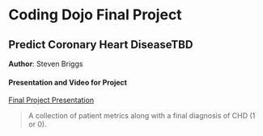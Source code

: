 # Coding Dojo Final Project
## Predict Coronary Heart DiseaseTBD

**Author**: Steven Briggs


#### Presentation and Video for Project
[Final Project Presentation](./Final_Project_Predict_Heart_Disease.ipynb)

> A collection of patient metrics along with a final diagnosis of CHD (1 or 0).


